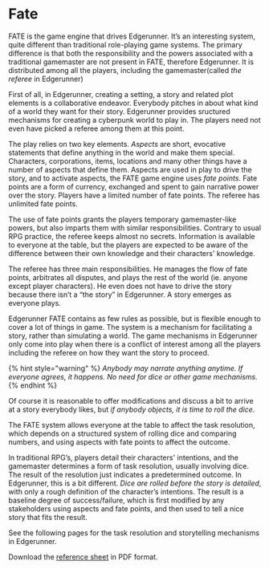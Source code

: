 # Fate

FATE is the game engine that drives Edgerunner. It’s an interesting system, quite different than traditional role-playing game systems. The primary difference is that both the responsibility and the powers associated with a traditional gamemaster are not present in FATE, therefore Edgerunner. It is distributed among all the players, including the gamemaster\(called _the referee_ in Edgerunner\)

First of all, in Edgerunner, creating a setting, a story and related plot elements is a collaborative endeavor. Everybody pitches in about what kind of a world they want for their story. Edgerunner provides sructured mechanisms for creating a cyberpunk world to play in. The players need not even have picked a referee among them at this point.

The play relies on two key elements. _Aspects_ are short, evocative statements that define anything in the world and make them special. Characters, corporations, items, locations and many other things have a number of aspects that define them. Aspects are used in play to drive the story, and to activate aspects, the FATE game engine uses _fate points_. Fate points are a form of currency, exchanged and spent to gain narrative power over the story. Players have a limited number of fate points. The referee has unlimited fate points.

The use of fate points grants the players temporary gamemaster-like powers, but also imparts them with similar responsibilities. Contrary to usual RPG practice, the referee keeps almost no secrets. Information is available to everyone at the table, but the players are expected to be aware of the difference between their own knowledge and their characters' knowledge.

The referee has three main responsibilities. He manages the flow of fate points, arbitrates all disputes, and plays the rest of the world \(ie. anyone except player characters\). He even does not have to drive the story because there isn’t a “the story” in Edgerunner. A story emerges as everyone plays.

Edgerunner FATE contains as few rules as possible, but is flexible enough to cover a lot of things in game. The system is a mechanism for facilitating a story, rather than simulating a world. The game mechanisms in Edgerunner only come into play when there is a conflict of interest among all the players including the referee on how they want the story to proceed.

{% hint style="warning" %}
_Anybody may narrate anything anytime. If everyone agrees, it happens. No need for dice or other game mechanisms._
{% endhint %}

Of course it is reasonable to offer modifications and discuss a bit to arrive at a story everybody likes, but _if anybody objects, it is time to roll the dice_.

The FATE system allows everyone at the table to affect the task resolution, which depends on a structured system of rolling dice and comparing numbers, and using aspects with fate points to affect the outcome.

In traditional RPG’s, players detail their characters' intentions, and the gamemaster determines a form of task resolution, usually involving dice. The result of the resolution just indicates a predetermined outcome. In Edgerunner, this is a bit different. _Dice are rolled before the story is detailed_, with only a rough definition of the character’s intentions. The result is a baseline degree of success/failure, which is first modified by any stakeholders using aspects and fate points, and then used to tell a nice story that fits the result.

See the following pages for the task resolution and storytelling mechanisms in Edgerunner.

Download the [reference sheet](https://s3.amazonaws.com/merttorun.com/edgerunner/edgerunner-reference.pdf) in PDF format.

